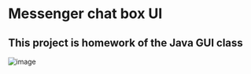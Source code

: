 ﻿# Messenger chat box UI
## This project is homework of the Java GUI class
![image](https://github.com/hungdungn47/messengerClone/assets/83894540/412f6820-f05c-485f-b13a-2d47356b41ac)

